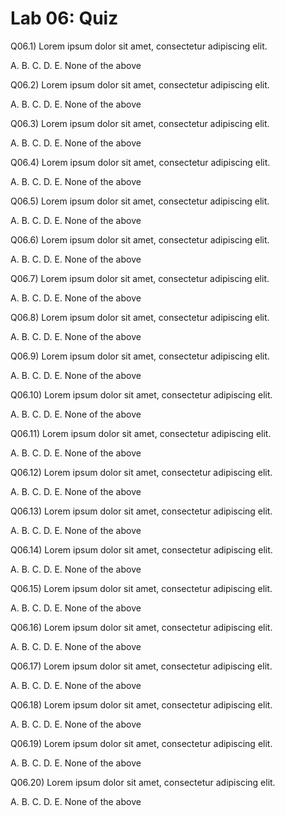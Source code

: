 # Lab 06: Quiz


Q06.1) Lorem ipsum dolor sit amet, consectetur adipiscing elit. 

A. 
B. 
C. 
D. 
E. None of the above


Q06.2) Lorem ipsum dolor sit amet, consectetur adipiscing elit. 

A. 
B. 
C. 
D. 
E. None of the above


Q06.3) Lorem ipsum dolor sit amet, consectetur adipiscing elit. 

A. 
B. 
C. 
D. 
E. None of the above


Q06.4) Lorem ipsum dolor sit amet, consectetur adipiscing elit. 

A. 
B. 
C. 
D. 
E. None of the above


Q06.5) Lorem ipsum dolor sit amet, consectetur adipiscing elit. 

A. 
B. 
C. 
D. 
E. None of the above


Q06.6) Lorem ipsum dolor sit amet, consectetur adipiscing elit. 

A. 
B. 
C. 
D. 
E. None of the above


Q06.7) Lorem ipsum dolor sit amet, consectetur adipiscing elit. 

A. 
B. 
C. 
D. 
E. None of the above


Q06.8) Lorem ipsum dolor sit amet, consectetur adipiscing elit. 

A. 
B. 
C. 
D. 
E. None of the above


Q06.9) Lorem ipsum dolor sit amet, consectetur adipiscing elit. 

A. 
B. 
C. 
D. 
E. None of the above


Q06.10) Lorem ipsum dolor sit amet, consectetur adipiscing elit. 

A. 
B. 
C. 
D. 
E. None of the above


Q06.11) Lorem ipsum dolor sit amet, consectetur adipiscing elit. 

A. 
B. 
C. 
D. 
E. None of the above


Q06.12) Lorem ipsum dolor sit amet, consectetur adipiscing elit. 

A. 
B. 
C. 
D. 
E. None of the above


Q06.13) Lorem ipsum dolor sit amet, consectetur adipiscing elit. 

A. 
B. 
C. 
D. 
E. None of the above


Q06.14) Lorem ipsum dolor sit amet, consectetur adipiscing elit. 

A. 
B. 
C. 
D. 
E. None of the above


Q06.15) Lorem ipsum dolor sit amet, consectetur adipiscing elit. 

A. 
B. 
C. 
D. 
E. None of the above


Q06.16) Lorem ipsum dolor sit amet, consectetur adipiscing elit. 

A. 
B. 
C. 
D. 
E. None of the above


Q06.17) Lorem ipsum dolor sit amet, consectetur adipiscing elit. 

A. 
B. 
C. 
D. 
E. None of the above


Q06.18) Lorem ipsum dolor sit amet, consectetur adipiscing elit. 

A. 
B. 
C. 
D. 
E. None of the above


Q06.19) Lorem ipsum dolor sit amet, consectetur adipiscing elit. 

A. 
B. 
C. 
D. 
E. None of the above


Q06.20) Lorem ipsum dolor sit amet, consectetur adipiscing elit. 

A. 
B. 
C. 
D. 
E. None of the above
